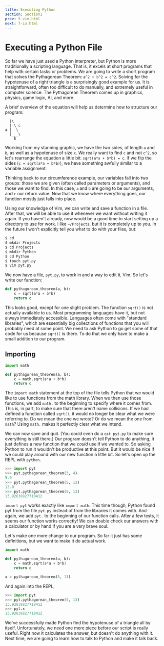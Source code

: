 ```yaml
---
title: Executing Python
section: Section1
prev: 5-vim.html
next: 7-io.html
...
```


# Executing a Python File

So far we have just used a Python interpreter, but Python is more traditionally
a scripting language. That is, it excels at short programs that help with
certain tasks or problems. We are going to write a short program that solves
the Pythagorean Theorem: `a^2 + b^2 = c^2`. Solving for the hypotenuse of a
right triangle is a surprisingly good example for us. It is straightforward,
often too difficult to do manually, and extremely useful in computer science.
The Pythagorean Theorem comes up in graphics, physics, game logic, AI, and
more.

A brief overview of the equation will help us determine how to structure our
program:

      |\
      | \ c
    a |  \
      |___\
        b

Working from my stunning graphic, we have the two sides, of length `a` and `b`,
as well as a hypotenuse of size `c`. We really want to find `c` and not `c^2`,
so let's rearrange the equation a little bit: `sqrt(a*a + b*b) = c`. If we
flip the sides (`c = sqrt(a*a + b*b)`), we have something awfully similar to
a variable assignment.

Thinking back to our circumference example, our variables fall into two groups:
those we are given (often called parameters or arguments), and those we want
to find. In this case, `a` and `b` are going to be our arguments, and `c` our
return value. Now that we know where everything goes, our function mostly just
falls into place.

Using our knowledge of Vim, we can write and save a function in a file. After
that, we will be able to use it whenever we want without writing it again. If
you haven't already, now would be a good time to start setting up a directory
to use for work. I like `~/Projects`, but it is completely up to you. In the
future I won't explicitly tell you what to do with your files, but:

```bash
$ cd
$ mkdir Projects
$ cd Projects
$ mkdir Python
$ cd Python
$ touch pyt.py
$ vim pyt.py
```

We now have a file, `pyt.py`, to work in and a way to edit it, Vim. So let's
write our function:

```python
def pythagorean_theorem(a, b):
    c = sqrt(a*a + b*b)
    return c
```

This looks good, except for one slight problem. The function `sqrt()` is not
actually available to us. Most programming languages have it, but not always
immediately accessible. Languages often come with "standard libraries", which
are essentially big collections of functions that you will probably need at
some point. We need to ask Python to go get some of that code for us because
`sqrt()` is there. To do that we only have to make a small addition to our
program.

## Importing

```python
import math

def pythagorean_theorem(a, b):
    c = math.sqrt(a*a + b*b)
    return c
```

The `import math` statement at the top of the file tells Python that we would
like to use functions from the math library. When we then use those functions,
we add `math.` to the beginning to specify where it comes from. This is, in
part, to make sure that there aren't name collisions. If we had defined a
function called `sqrt()`, it would no longer be clear what we were referring
to. Do we mean the one we wrote? Or do we mean the one from `math`? Using
`math.` makes it perfectly clear what we intend.

We can now save and quit. (You could even do a `cat pyt.py` to make sure
everything is still there.) Our program doesn't tell Python to do anything,
it just defines a new function that we *could* use if we wanted to. So
asking Python to run it wouldn't be productive at this point. But it would be
nice if we could play around with our new function a little bit. So let's open
up the REPL with `python`.

```python
>>> import pyt
>>> pyt.pythagorean_theorem(3, 4)
5.0
>>> pyt.pythagorean_theorem(5, 12)
13.0
>>> pyt.pythagorean_theorem(5, 13)
13.92838827718412
```

`import pyt` works exactly like `import math`. This time though, Python
found pyt from the file `pyt.py` instead of from the libraries it comes
with. And again, we add `pyt.` to the beginning of our function calls.
After a few tests, it seems our function works correctly! We can double check
our answers with a calculator or by hand if you are a very brave soul.

Let's make one more change to our program. So far it just has some definitions,
but we want to make it do actual work.

```python
import math

def pythagorean_theorem(a, b):
    c = math.sqrt(a*a + b*b)
    return c

x = pythagorean_theorem(5, 13)
```

And again into the REPL,

```python
>>> import pyt
>>> pyt.pythagorean_theorem(5, 13)
13.92838827718412
>>> pyt.x
13.92838827718412
```

We've successfully made Python find the hypotenuse of a triangle all by itself.
Unfortunately, we need one more piece before our script is really useful. Right
now it calculates the answer, but doesn't do anything with it. Next time, we
are going to learn how to talk to Python and make it talk back.
